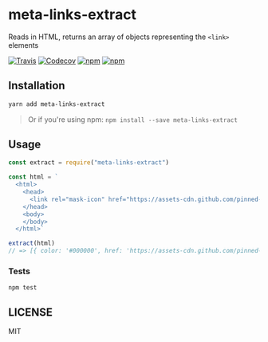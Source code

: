 # meta-links-extract
Reads in HTML, returns an array of objects representing the `<link>` elements

[![Travis](https://api.travis-ci.org/ahacop/meta-links-extract.svg?branch=master)](https://travis-ci.org/ahacop/meta-links-extract)
[![Codecov](https://img.shields.io/codecov/c/github/ahacop/meta-links-extract.svg)](https://codecov.io/github/ahacop/meta-links-extract)
[![npm](https://img.shields.io/npm/v/meta-links-extract.svg)](https://www.npmjs.com/package/meta-links-extract)
[![npm](https://img.shields.io/npm/l/meta-links-extract.svg)](https://github.com/ahacop/meta-links-extract/blob/master/LICENSE)

## Installation
```bash
yarn add meta-links-extract
```

> Or if you're using npm: `npm install --save meta-links-extract`

## Usage
```javascript
const extract = require("meta-links-extract")

const html = `
  <html>
    <head>
      <link rel="mask-icon" href="https://assets-cdn.github.com/pinned-octocat.svg" color="#000000">
    </head>
    <body>
    </body>
  </html>`

extract(html)
// => [{ color: '#000000', href: 'https://assets-cdn.github.com/pinned-octocat.svg', rel: 'mask-icon' }]
```

### Tests
```
npm test
```

## LICENSE

MIT
